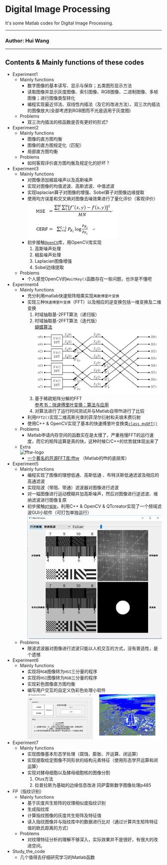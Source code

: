 Digital Image Processing
======
It's some Matlab codes for Digital Image Processing.

****
### Author: Hui Wang
****

## Contents & Mainly functions of these codes
* Experiment1
  * Mainly functions
    * 数字图像的基本读写、显示与保存；五类图形显示方法
    * 读取图像并显示灰度图像、索引图像、RGB图像、二进制图像、多帧图像；进行图像类型转化
    * 编程实现最近邻法、双线性内插法（及它的改进方法）、双三次内插法的图像放大(全部考虑到RGB图而不光是适用于灰度图)
  * Problems
    * 双三次内插法的核函数是否有更好的形式?
* Experiment2
  * Mainly functions
    * 图像的直方图均衡
    * 图像的直方图规定化（匹配）
    * 局部直方图均衡
  * Problems
    * 如何客观评价直方图均衡及规定化的好坏？
* Experiment3
  * Mainly functions
    * 对图像添加椒盐噪声以及高斯噪声
    * 实现对图像的均值滤波、高斯滤波、中值滤波
    * 实现laplacian算子对图像的增强、Sobel算子对图像边缘提取
    * 使用均方误差和交叉熵对图像去噪效果进行了量化评价（客观评价）  
    ![公式](https://github.com/Littlehhh/Digital-Image-Processing/raw/master/Experiment%203/%E5%85%AC%E5%BC%8F.bmp)
    * 初步接触[`OpenCV`](http://opencv.org/)库，用OpenCV库实现
      1. 高斯噪声处理
      2. 椒盐噪声处理
      3. Laplacian图像增强
      4. Sobel边缘提取
  * Problems
    * 个人感觉OpenCV的`WaitKey()`函数存在一些问题，也许是不懂吧
* Experiment4
  * Mainly functions
    * 充分利用matlab快速矩阵相乘实现`离散傅里叶变换`
    * 实现三种`快速傅里叶变换`（FFT）以及相应的逆变换包括一维变换及二维变换
      1. 时域抽取基-2FFT算法（递归版）
      2. 时域抽取基-2FFT算法（迭代版）  
      [蝴蝶算法](http://baike.baidu.com/link?url=j8vckQPUi1nJQ6DOKdfzX2b6bkKY_k5OoysXmvPi3UtLZh79xUwv22Ql-jYtK3N92ZVIx4IazVqktz6y8uDmlINQBxADuyutcel6PrM0g4LovLLHCIT1tYX_-Uhv2rrE5yQhVwcboqF0YvxVmaMq9niilwuITWyqgWogEE2s4BK)  
      ![蝴蝶算法](https://github.com/Littlehhh/Digital-Image-Processing/raw/master/Experiment%204/%E5%85%AC%E5%BC%8F.bmp)
      3. 基于稀疏矩阵分解的FFT  
      [参考书：快速傅里叶变换：算法与应用](http://baike.baidu.com/link?url=eOVkAB4fxqUbWyOtwALgyRGu1dxbt5YvCST0RTyzN616fo_64R2GKRHo05Ng9wcMF_JuEemPqGDT2v6HgbNal9Ee-7vgPeL2E-QePH5ujk5RaWLoFxnQR7MbBBzPhbiy1EvxcLtu2vFPPsD_dT_DPL7yxrR08Ns8Rnno-rRY7jPOTWwME5_iIq0o40WoBg9ROhx5qxXVhYG0KjkGIxHIeLHdOMQJlyRa6_CZJ5m-8YS)
      4. 对算法进行了运行时间测试并与Matlab自带fft进行了比较
    * 利用`FFT2()`实现二维高斯光束的菲涅尔衍射和夫琅禾费衍射
    * 使用C++ & OpenCV实现了基本的快速傅里叶变换类[`class myDFT()`](https://github.com/Littlehhh/Digital-Image-Processing/blob/master/Experiment%204/Dfttest.cpp)
  * Problems
    * Matlab申请内存空间的函数实在是太慢了，严重拖慢FFT的运行速度，而它的矩阵运算是真的快，这种时候C/C++的优势就体现出来了
  * Extra  
  ![fftw-logo](http://www.fftw.org/fftw-logo-med.gif)
    * [一个著名的开源FFT库:fftw](http://www.fftw.org/) （Matlab的fft的底层库）
* Experiment5
  * Mainly functions
    * 编程实现了图像的理想低通、高斯低通 、布特沃斯低通滤波及相应的高通滤波
    * 实现陷波（带阻、带通）滤波器对图像进行滤波
    * 对一幅图像进行运动模糊并加高斯噪声，然后对图像进行逆滤波、维纳滤波进行图像复原
    * 初步接触[`QT框架`](https://www.qt.io/)，利用C++ & OpenCV & QTcreator实现了一个频域滤波GUI小软件（可打包单独运行）  
    ![软件截图](https://github.com/Littlehhh/Digital-Image-Processing/raw/master/Experiment%205/screen.bmp)
  * Problems
    * 限波滤波器对图像进行滤波只能以人机交互的方式，没有普适性，是个遗憾
* Experiment6
  * Mainly functions
    * 实现将`RGB`图像转为`HSI`三分量的程序
    * 实现将`HSI`图像转为`RGB`三分量的程序
    * 实现彩色图像直方图均衡
    * 编写用户交互的自定义伪彩色处理小软件  
    ![软件截图](https://github.com/Littlehhh/Digital-Image-Processing/raw/master/Experiment%206/%E6%88%AA%E5%9B%BE.bmp)
* Experiment7
  * Mainly functions
    * 实现图像基本形态学处理（腐蚀、膨胀、开运算、闭运算）
    * 实现提取给定图像不同形状的结构元素特征（使用形态学开运算和闭运算）
    * 实现对酵母细胞以及酵母细胞核的图像分割
      1. Otus方法
      2. 拉普拉斯为基础的边缘信息改进  冈萨雷斯数字图像处理p485
* FP（指纹识别）
  * Mainly functions
    * 基于灰度共生矩阵的纹理相似度指纹识别
    * 生成指纹库
    * 计算指纹图像的灰度共生矩阵及特征值
    * 读入指纹图像并与指纹库中的数据进行比对（通过计算共生矩阵特征值的欧氏距离的方式）
  * Problems
    * 对纹理特征分析的理解不够深入，实际效果并不是很好，有很大的改进空间。
* Study_the_code
  * 几个值得去仔细研究学习的Matlab函数
